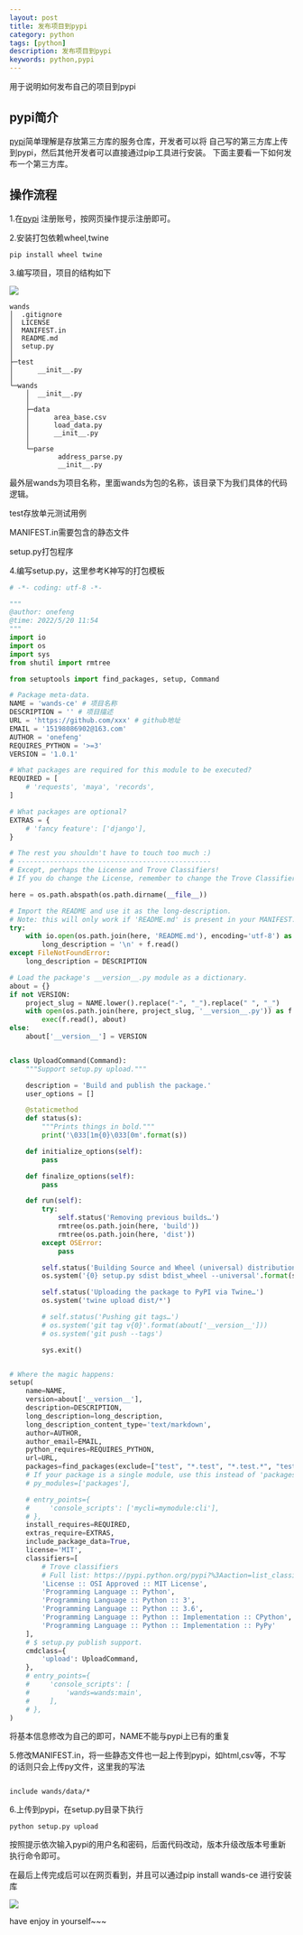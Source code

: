 ```yaml
---
layout: post
title: 发布项目到pypi
category: python
tags: [python]
description: 发布项目到pypi
keywords: python,pypi
---
```


用于说明如何发布自己的项目到pypi

## pypi简介

[pypi](https://pypi.org/)简单理解是存放第三方库的服务仓库，开发者可以将
自己写的第三方库上传到pypi，然后其他开发者可以直接通过pip工具进行安装。
下面主要看一下如何发布一个第三方库。

## 操作流程

1.在[pypi](https://pypi.org/) 注册账号，按网页操作提示注册即可。

2.安装打包依赖wheel,twine

```shell
pip install wheel twine
```

3.编写项目，项目的结构如下

![](/images/posts/python/img.png)

```shell
wands
│  .gitignore
│  LICENSE
│  MANIFEST.in
│  README.md
│  setup.py
│
├─test
│      __init__.py
│
└─wands
    │  __init__.py
    │
    ├─data
    │      area_base.csv
    │      load_data.py
    │      __init__.py
    │
    └─parse
            address_parse.py
            __init__.py

```

最外层wands为项目名称，里面wands为包的名称，该目录下为我们具体的代码逻辑。

test存放单元测试用例

MANIFEST.in需要包含的静态文件

setup.py打包程序

4.编写setup.py，这里参考K神写的打包模板
```python
# -*- coding: utf-8 -*-

"""
@author: onefeng
@time: 2022/5/20 11:54
"""
import io
import os
import sys
from shutil import rmtree

from setuptools import find_packages, setup, Command

# Package meta-data.
NAME = 'wands-ce' # 项目名称
DESCRIPTION = '' # 项目描述
URL = 'https://github.com/xxx' # github地址
EMAIL = '15198086902@163.com'
AUTHOR = 'onefeng'
REQUIRES_PYTHON = '>=3'
VERSION = '1.0.1'

# What packages are required for this module to be executed?
REQUIRED = [
    # 'requests', 'maya', 'records',
]

# What packages are optional?
EXTRAS = {
    # 'fancy feature': ['django'],
}

# The rest you shouldn't have to touch too much :)
# ------------------------------------------------
# Except, perhaps the License and Trove Classifiers!
# If you do change the License, remember to change the Trove Classifier for that!

here = os.path.abspath(os.path.dirname(__file__))

# Import the README and use it as the long-description.
# Note: this will only work if 'README.md' is present in your MANIFEST.in file!
try:
    with io.open(os.path.join(here, 'README.md'), encoding='utf-8') as f:
        long_description = '\n' + f.read()
except FileNotFoundError:
    long_description = DESCRIPTION

# Load the package's __version__.py module as a dictionary.
about = {}
if not VERSION:
    project_slug = NAME.lower().replace("-", "_").replace(" ", "_")
    with open(os.path.join(here, project_slug, '__version__.py')) as f:
        exec(f.read(), about)
else:
    about['__version__'] = VERSION


class UploadCommand(Command):
    """Support setup.py upload."""

    description = 'Build and publish the package.'
    user_options = []

    @staticmethod
    def status(s):
        """Prints things in bold."""
        print('\033[1m{0}\033[0m'.format(s))

    def initialize_options(self):
        pass

    def finalize_options(self):
        pass

    def run(self):
        try:
            self.status('Removing previous builds…')
            rmtree(os.path.join(here, 'build'))
            rmtree(os.path.join(here, 'dist'))
        except OSError:
            pass

        self.status('Building Source and Wheel (universal) distribution…')
        os.system('{0} setup.py sdist bdist_wheel --universal'.format(sys.executable))

        self.status('Uploading the package to PyPI via Twine…')
        os.system('twine upload dist/*')

        # self.status('Pushing git tags…')
        # os.system('git tag v{0}'.format(about['__version__']))
        # os.system('git push --tags')

        sys.exit()


# Where the magic happens:
setup(
    name=NAME,
    version=about['__version__'],
    description=DESCRIPTION,
    long_description=long_description,
    long_description_content_type='text/markdown',
    author=AUTHOR,
    author_email=EMAIL,
    python_requires=REQUIRES_PYTHON,
    url=URL,
    packages=find_packages(exclude=["test", "*.test", "*.test.*", "test.*"]),
    # If your package is a single module, use this instead of 'packages':
    # py_modules=['packages'],

    # entry_points={
    #     'console_scripts': ['mycli=mymodule:cli'],
    # },
    install_requires=REQUIRED,
    extras_require=EXTRAS,
    include_package_data=True,
    license='MIT',
    classifiers=[
        # Trove classifiers
        # Full list: https://pypi.python.org/pypi?%3Aaction=list_classifiers
        'License :: OSI Approved :: MIT License',
        'Programming Language :: Python',
        'Programming Language :: Python :: 3',
        'Programming Language :: Python :: 3.6',
        'Programming Language :: Python :: Implementation :: CPython',
        'Programming Language :: Python :: Implementation :: PyPy'
    ],
    # $ setup.py publish support.
    cmdclass={
        'upload': UploadCommand,
    },
    # entry_points={
    #     'console_scripts': [
    #         'wands=wands:main',
    #     ],
    # },
)

```

将基本信息修改为自己的即可，NAME不能与pypi上已有的重复

5.修改MANIFEST.in，将一些静态文件也一起上传到pypi，如html,csv等，不写的话则只会上传py文件，这里我的写法

```shell

include wands/data/*
```

6.上传到pypi，在setup.py目录下执行

```shell
python setup.py upload
```

按照提示依次输入pypi的用户名和密码，后面代码改动，版本升级改版本号重新执行命令即可。


在最后上传完成后可以在网页看到，并且可以通过pip install wands-ce 进行安装库

![](/images/posts/python/img_1.png)


have enjoy in yourself~~~


